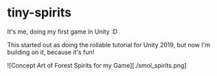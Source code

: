 # tiny-spirits
It's me, doing my first game in Unity :D

This started out as doing the rollable tutorial for Unity 2019, but now I'm building on it, because it's fun!

![Concept Art of Forest Spirits for my Game][./smol_spirits.png]
